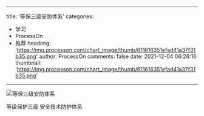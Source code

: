 
---
title: '等保三级安防体系'
categories: 
 - 学习
 - ProcessOn
 - 推荐
headimg: 'https://img.processon.com/chart_image/thumb/611616351efad41a37f31b35.png'
author: ProcessOn
comments: false
date: 2021-12-04 06:26:16
thumbnail: 'https://img.processon.com/chart_image/thumb/611616351efad41a37f31b35.png'
---

<div>   
<img class="thumb" alt="等保三级安防体系" src="https://img.processon.com/chart_image/thumb/611616351efad41a37f31b35.png" referrerpolicy="no-referrer">
<p>等级保护三级 安全技术防护体系</p>  
</div>
            